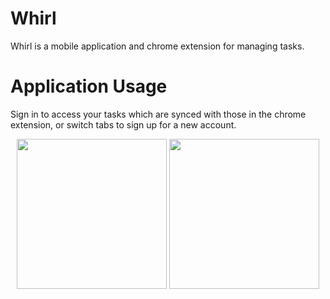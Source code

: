 # Whirl
Whirl is a mobile application and chrome extension for managing tasks. 

# Application Usage


Sign in to access your tasks which are synced with those in the chrome extension, or switch tabs to sign up for a new account.    
<p align="center">
  <img src="https://s3-eu-west-1.amazonaws.com/whirl101/images/LogInScreen.png" width="240">
  <img src="https://s3-eu-west-1.amazonaws.com/whirl101/images/SignUpScreen.png" width="240">
</p>   
  


